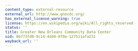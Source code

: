 ```yaml
---
content_type: external-resource
external_url: http://www.gnocdc.org/
has_external_license_warning: true
license: https://en.wikipedia.org/wiki/All_rights_reserved
status: ''
title: Greater New Orleans Community Data Center
uid: 8b773fd0-9c14-4d40-8f8e-127511afa231
wayback_url: ''
---
```

